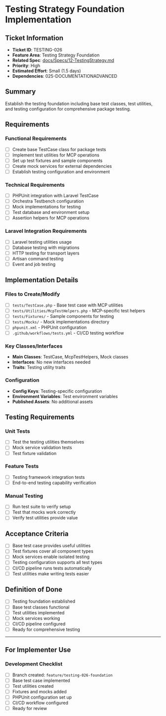 # Testing Strategy Foundation Implementation

## Ticket Information
- **Ticket ID**: TESTING-026
- **Feature Area**: Testing Strategy Foundation
- **Related Spec**: [docs/Specs/12-TestingStrategy.md](../Specs/12-TestingStrategy.md)
- **Priority**: High
- **Estimated Effort**: Small (1.5 days)
- **Dependencies**: 025-DOCUMENTATIONADVANCED

## Summary
Establish the testing foundation including base test classes, test utilities, and testing configuration for comprehensive package testing.

## Requirements

### Functional Requirements
- [ ] Create base TestCase class for package tests
- [ ] Implement test utilities for MCP operations
- [ ] Set up test fixtures and sample components
- [ ] Create mock services for external dependencies
- [ ] Establish testing configuration and environment

### Technical Requirements
- [ ] PHPUnit integration with Laravel TestCase
- [ ] Orchestra Testbench configuration
- [ ] Mock implementations for testing
- [ ] Test database and environment setup
- [ ] Assertion helpers for MCP operations

### Laravel Integration Requirements
- [ ] Laravel testing utilities usage
- [ ] Database testing with migrations
- [ ] HTTP testing for transport layers
- [ ] Artisan command testing
- [ ] Event and job testing

## Implementation Details

### Files to Create/Modify
- [ ] `tests/TestCase.php` - Base test case with MCP utilities
- [ ] `tests/Utilities/McpTestHelpers.php` - MCP-specific test helpers
- [ ] `tests/Fixtures/` - Sample components for testing
- [ ] `tests/Mocks/` - Mock implementations directory
- [ ] `phpunit.xml` - PHPUnit configuration
- [ ] `.github/workflows/tests.yml` - CI/CD testing workflow

### Key Classes/Interfaces
- **Main Classes**: TestCase, McpTestHelpers, Mock classes
- **Interfaces**: No new interfaces needed
- **Traits**: Testing utility traits

### Configuration
- **Config Keys**: Testing-specific configuration
- **Environment Variables**: Test environment variables
- **Published Assets**: No additional assets

## Testing Requirements

### Unit Tests
- [ ] Test the testing utilities themselves
- [ ] Mock service validation tests
- [ ] Test fixture validation

### Feature Tests
- [ ] Testing framework integration tests
- [ ] End-to-end testing capability verification

### Manual Testing
- [ ] Run test suite to verify setup
- [ ] Test that mocks work correctly
- [ ] Verify test utilities provide value

## Acceptance Criteria
- [ ] Base test case provides useful utilities
- [ ] Test fixtures cover all component types
- [ ] Mock services enable isolated testing
- [ ] Testing configuration supports all test types
- [ ] CI/CD pipeline runs tests automatically
- [ ] Test utilities make writing tests easier

## Definition of Done
- [ ] Testing foundation established
- [ ] Base test classes functional
- [ ] Test utilities implemented
- [ ] Mock services working
- [ ] CI/CD pipeline configured
- [ ] Ready for comprehensive testing

---

## For Implementer Use

### Development Checklist
- [ ] Branch created: `feature/testing-026-foundation`
- [ ] Base test case implemented
- [ ] Test utilities created
- [ ] Fixtures and mocks added
- [ ] PHPUnit configuration set up
- [ ] CI/CD workflow configured
- [ ] Ready for review